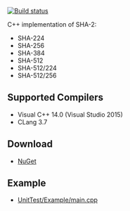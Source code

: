 [![Build status](https://ci.appveyor.com/api/projects/status/3inr5ejtnldgc9b0/branch/master?svg=true)](https://ci.appveyor.com/project/sergey-shandar/sha2/branch/master)

C++ implementation of SHA-2:
- SHA-224
- SHA-256
- SHA-384
- SHA-512
- SHA-512/224
- SHA-512/256

## Supported Compilers

- Visual C++ 14.0 (Visual Studio 2015)
- CLang 3.7

## Download

- [NuGet](https://www.nuget.org/packages/sha2/)

## Example

- [UnitTest/Example/main.cpp](UnitTest/Example/main.cpp)
